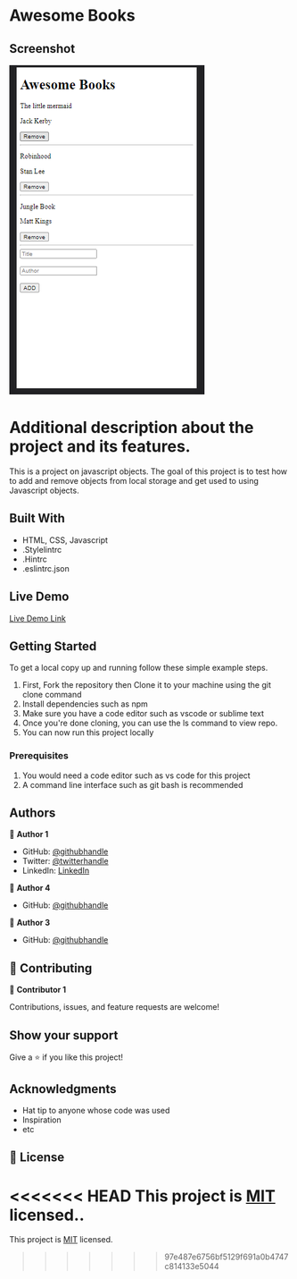 # Awesome Books

## Screenshot

![screenshot](./images/app_screenshot.png)

# Additional description about the project and its features.

This is a project on javascript objects. The goal of this project is to test how to add and remove objects from local storage and get used to using Javascript objects.

## Built With

- HTML, CSS, Javascript
- .Stylelintrc
- .Hintrc
- .eslintrc.json

## Live Demo

[Live Demo Link](http://darrenodi.me/)

## Getting Started

To get a local copy up and running follow these simple example steps.

1. First, Fork the repository then Clone it to your machine using the git clone command
2. Install dependencies such as npm
3. Make sure you have a code editor such as vscode or sublime text
4. Once you're done cloning, you can use the ls command to view repo.
5. You can now run this project locally

### Prerequisites

1. You would need a code editor such as vs code for this project
2. A command line interface such as git bash is recommended

## Authors

👤 **Author 1**

- GitHub: [@githubhandle](https://github.com/darrenodi)
- Twitter: [@twitterhandle](https://twitter.com/darrenodi)
- LinkedIn: [LinkedIn](https://www.linkedin.com/in/darren-odi-404ba31b2/)

👤 **Author 4**

- GitHub: [@githubhandle](https://github.com/gabrielcoder247)

👤 **Author 3**

- GitHub: [@githubhandle](https://github.com/basnetlaxmi)

## 🤝 Contributing

👤 **Contributor 1**

Contributions, issues, and feature requests are welcome!

## Show your support

Give a ⭐️ if you like this project!

## Acknowledgments

- Hat tip to anyone whose code was used
- Inspiration
- etc

## 📝 License

<<<<<<< HEAD
This project is [MIT](./MIT.md) licensed..
=======
This project is [MIT](./MIT.md) licensed.

> > > > > > > 97e487e6756bf5129f691a0b4747c814133e5044
